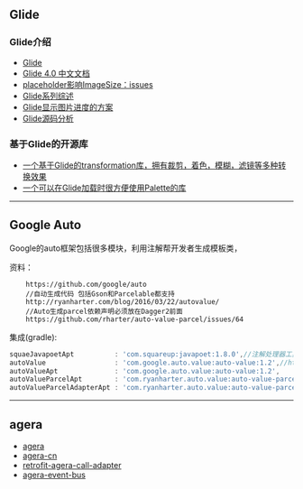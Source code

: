 ## Glide

### Glide介绍

- [Glide]( https://github.com/bumptech/glide )
- [Glide 4.0 中文文档](https://muyangmin.github.io/glide-docs-cn/)
- [placeholder影响ImageSize：issues](https://github.com/bumptech/glide/issues/363)
- [Glide系列综述](http://mrfu.me/2016/02/28/Glide_Series_Roundup/)
- [Glide显示图片进度的方案](https://github.com/bumptech/glide/issues/232)
- [Glide源码分析](http://www.lightskystreet.com/2015/10/12/glide_source_analysis/)

### 基于Glide的开源库

- [一个基于Glide的transformation库，拥有裁剪，着色，模糊，滤镜等多种转换效果 ]( https://github.com/wasabeef/glide-transformations)
- [一个可以在Glide加载时很方便使用Palette的库 ]( https://github.com/florent37/GlidePalette)

---
## Google Auto

Google的auto框架包括很多模块，利用注解帮开发者生成模板类，

资料：

```
    https://github.com/google/auto
    //自动生成代码 包括Gson和Parcelable都支持
    http://ryanharter.com/blog/2016/03/22/autovalue/
    //Auto生成parcel依赖声明必须放在Dagger2前面
    https://github.com/rharter/auto-value-parcel/issues/64
```

集成(gradle):

```groovy
squaeJavapoetApt          : 'com.squareup:javapoet:1.8.0',//注解处理器工具
autoValue                 : 'com.google.auto.value:auto-value:1.2',//https://github.com/google/auto/blob/master/value/userguide/index.md
autoValueApt              : 'com.google.auto.value:auto-value:1.2',
autoValueParcelApt        : 'com.ryanharter.auto.value:auto-value-parcel:0.2.5',//https://github.com/rharter/auto-value-parcel
autoValueParcelAdapterApt : 'com.ryanharter.auto.value:auto-value-parcel-adapter:0.2.5',
```

---
## agera

- [agera](https://github.com/google/agera)
- [agera-cn](https://github.com/captain-miao/AndroidAgeraTutorial/wiki)
- [retrofit-agera-call-adapter](https://github.com/drakeet/retrofit-agera-call-adapter)
- [agera-event-bus](https://github.com/drakeet/agera-event-bus)

